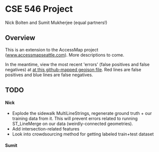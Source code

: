 CSE 546 Project
===============

Nick Bolten and Sumit Mukherjee (equal partners!)

## Overview

This is an extension to the AccessMap project (www.accessmapseattle.com). More descriptions to come.

In the meantime, view the most recent 'errors' (false positives and false negatives)
at [at this github-mapped geojson file](https://github.com/nbolten/CSE546-project/blob/master/learndata-errors.geojson). Red lines are false positives and blue lines are false negatives.

## TODO

#### Nick

* Explode the sidewalk MultiLineStrings, regenerate ground truth + our training data from it. This will prevent errors related to running ST_LineMerge on our data (weirdly-connected geometries).
* Add intersection-related features
* Look into crowdsourcing method for getting labeled train+test dataset

#### Sumit
